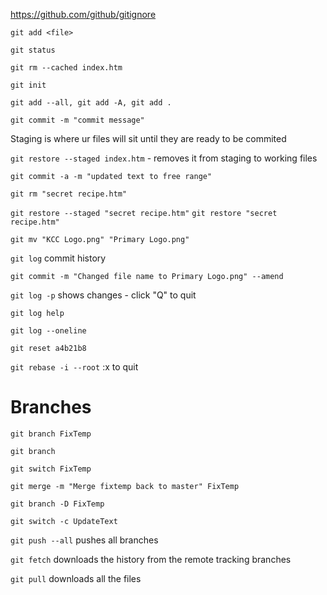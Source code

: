 https://github.com/github/gitignore

`git add <file>`

`git status`

`git rm --cached index.htm`

`git init`

`git add --all, git add -A, git add .`

`git commit -m "commit message"`

Staging is where ur files will sit until they are ready to be commited

`git restore --staged index.htm` - removes it from staging to working files

`git commit -a -m "updated text to free range"`

`git rm "secret recipe.htm"`

`git restore --staged "secret recipe.htm"`
`git restore "secret recipe.htm"`

`git mv "KCC Logo.png" "Primary Logo.png"`

`git log` commit history

`git commit -m "Changed file name to Primary Logo.png" --amend`

`git log -p` shows changes - click "Q" to quit

`git log help`

`git log --oneline`

`git reset a4b21b8`

`git rebase -i --root` :x to quit

# Branches

`git branch FixTemp`

`git branch`

`git switch FixTemp`

`git merge -m "Merge fixtemp back to master" FixTemp`

`git branch -D FixTemp`

`git switch -c UpdateText`

`git push --all` pushes all branches

`git fetch` downloads the history from the remote tracking branches

`git pull` downloads all the files
